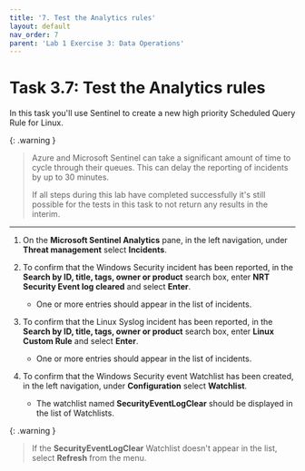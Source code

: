 ```yaml
---
title: '7. Test the Analytics rules'
layout: default
nav_order: 7
parent: 'Lab 1 Exercise 3: Data Operations'
---
```


# Task 3.7: Test the Analytics rules

In this task you'll use Sentinel to create a new high priority Scheduled Query Rule for Linux. 

{: .warning }
> Azure and Microsoft Sentinel can take a significant amount of time to cycle through their queues. This can delay the reporting of incidents by up to 30 minutes.  
>
> If all steps during this lab have completed successfully it's still possible for the tests in this task to not return any results in the interim.

---

1. On the **Microsoft Sentinel Analytics** pane, in the left navigation, under **Threat management** select **Incidents**.

1. To confirm that the Windows Security incident has been reported, in the **Search by ID, title, tags, owner or product** search box, enter **NRT Security Event log cleared** and select **Enter**.  
    - One or more entries should appear in the list of incidents.

1. To confirm that the Linux Syslog incident has been reported, in the **Search by ID, title, tags, owner or product** search box, enter **Linux Custom Rule** and select **Enter**.  
    - One or more entries should appear in the list of incidents.

1. To confirm that the Windows Security event Watchlist has been created, in the left navigation, under **Configuration** select **Watchlist**.  
    - The watchlist named **SecurityEventLogClear** should be displayed in the list of Watchlists.

{: .warning }
> If the **SecurityEventLogClear** Watchlist doesn't appear in the list, select **Refresh** from the menu.
